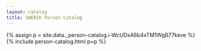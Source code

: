 ```yaml
---
layout: catalog
title: SWERIK Person Catalog
---
```

{% assign p = site.data._person-catalog.i-WcUDsA6b4xTM1WgB77keve %}
{% include person-catalog.html p=p %}


